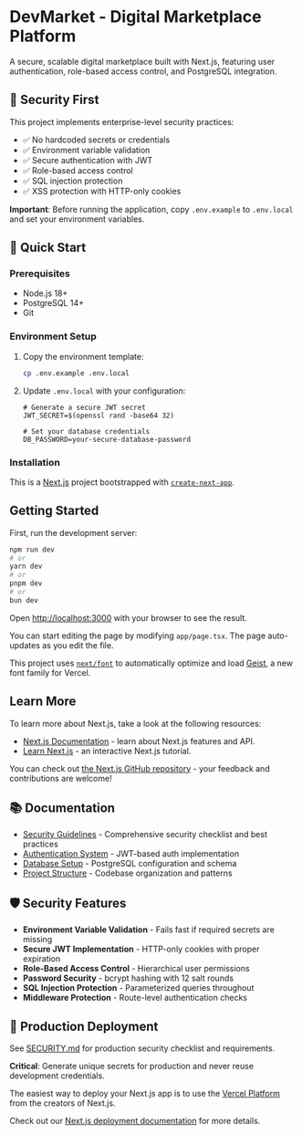 # DevMarket - Digital Marketplace Platform

A secure, scalable digital marketplace built with Next.js, featuring user authentication, role-based access control, and PostgreSQL integration.

## 🔐 Security First

This project implements enterprise-level security practices:
- ✅ No hardcoded secrets or credentials
- ✅ Environment variable validation
- ✅ Secure authentication with JWT
- ✅ Role-based access control
- ✅ SQL injection protection
- ✅ XSS protection with HTTP-only cookies

**Important**: Before running the application, copy `.env.example` to `.env.local` and set your environment variables.

## 🚀 Quick Start

### Prerequisites
- Node.js 18+ 
- PostgreSQL 14+
- Git

### Environment Setup
1. Copy the environment template:
   ```bash
   cp .env.example .env.local
   ```

2. Update `.env.local` with your configuration:
   ```env
   # Generate a secure JWT secret
   JWT_SECRET=$(openssl rand -base64 32)
   
   # Set your database credentials
   DB_PASSWORD=your-secure-database-password
   ```

### Installation

This is a [Next.js](https://nextjs.org) project bootstrapped with [`create-next-app`](https://nextjs.org/docs/app/api-reference/cli/create-next-app).

## Getting Started

First, run the development server:

```bash
npm run dev
# or
yarn dev
# or
pnpm dev
# or
bun dev
```

Open [http://localhost:3000](http://localhost:3000) with your browser to see the result.

You can start editing the page by modifying `app/page.tsx`. The page auto-updates as you edit the file.

This project uses [`next/font`](https://nextjs.org/docs/app/building-your-application/optimizing/fonts) to automatically optimize and load [Geist](https://vercel.com/font), a new font family for Vercel.

## Learn More

To learn more about Next.js, take a look at the following resources:

- [Next.js Documentation](https://nextjs.org/docs) - learn about Next.js features and API.
- [Learn Next.js](https://nextjs.org/learn) - an interactive Next.js tutorial.

You can check out [the Next.js GitHub repository](https://github.com/vercel/next.js) - your feedback and contributions are welcome!

## 📚 Documentation

- [Security Guidelines](./SECURITY.md) - Comprehensive security checklist and best practices
- [Authentication System](./DocumentationFiles/AUTHENTICATION.md) - JWT-based auth implementation
- [Database Setup](./DocumentationFiles/DATABASE.md) - PostgreSQL configuration and schema
- [Project Structure](./DocumentationFiles/STRUCTURE.md) - Codebase organization and patterns

## 🛡️ Security Features

- **Environment Variable Validation** - Fails fast if required secrets are missing
- **Secure JWT Implementation** - HTTP-only cookies with proper expiration
- **Role-Based Access Control** - Hierarchical user permissions
- **Password Security** - bcrypt hashing with 12 salt rounds
- **SQL Injection Protection** - Parameterized queries throughout
- **Middleware Protection** - Route-level authentication checks

## 🔧 Production Deployment

See [SECURITY.md](./SECURITY.md) for production security checklist and requirements.

**Critical**: Generate unique secrets for production and never reuse development credentials.

The easiest way to deploy your Next.js app is to use the [Vercel Platform](https://vercel.com/new?utm_medium=default-template&filter=next.js&utm_source=create-next-app&utm_campaign=create-next-app-readme) from the creators of Next.js.

Check out our [Next.js deployment documentation](https://nextjs.org/docs/app/building-your-application/deploying) for more details.
